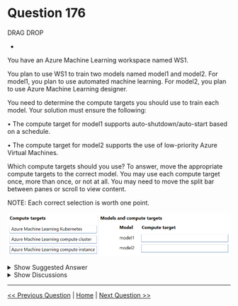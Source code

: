 # Question 176

DRAG DROP

-

You have an Azure Machine Learning workspace named WS1.

You plan to use WS1 to train two models named model1 and model2. For model1, you plan to use automated machine learning. For model2, you plan to use Azure Machine Learning designer.

You need to determine the compute targets you should use to train each model. Your solution must ensure the following:

• The compute target for model1 supports auto-shutdown/auto-start based on a schedule.

• The compute target for model2 supports the use of low-priority Azure Virtual Machines.

Which compute targets should you use? To answer, move the appropriate compute targets to the correct model. You may use each compute target once, more than once, or not at all. You may need to move the split bar between panes or scroll to view content.

NOTE: Each correct selection is worth one point.

![Question Image](../images/q176_q_image586.png)

<details>
  <summary>Show Suggested Answer</summary>

<img src="../images/q176_ans_0_image587.png" alt="Answer Image"><br>

</details>

<details>
  <summary>Show Discussions</summary>

<blockquote><p><strong>f82411e</strong> <code>(Tue 03 Jun 2025 10:51)</code> - <em>Upvotes: 1</em></p><p>Cluster compute 1 and 2</p></blockquote>
<blockquote><p><strong>gunn_m</strong> <code>(Sat 23 Nov 2024 19:53)</code> - <em>Upvotes: 3</em></p><p>1 Azure Machine Learning compute cluster
2 Azure Machine Learning compute cluster</p></blockquote>
<blockquote><p><strong>gunn_m</strong> <code>(Tue 10 Dec 2024 21:19)</code> - <em>Upvotes: 1</em></p><p>I did a mistake...
1 Azure Machine Learning compute cluster
2 Azure Machine Learning compute instace (azure virtual machines)</p></blockquote>
<blockquote><p><strong>Arvindu89</strong> <code>(Sun 27 Oct 2024 04:43)</code> - <em>Upvotes: 3</em></p><p>The answer is correct</p></blockquote>

</details>

---

[<< Previous Question](question_175.md) | [Home](../index.md) | [Next Question >>](question_177.md)
